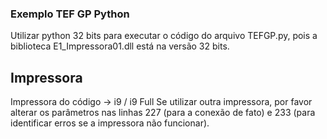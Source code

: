 ### Exemplo TEF GP Python
Utilizar python 32 bits para executar o código do arquivo TEFGP.py, pois a biblioteca E1_Impressora01.dll está na versão 32 bits.
## Impressora
Impressora do código -> i9 / i9 Full
Se utilizar outra impressora, por favor alterar os parâmetros nas linhas 227 (para a conexão de fato) e 233 (para identificar erros se a impressora não funcionar).
